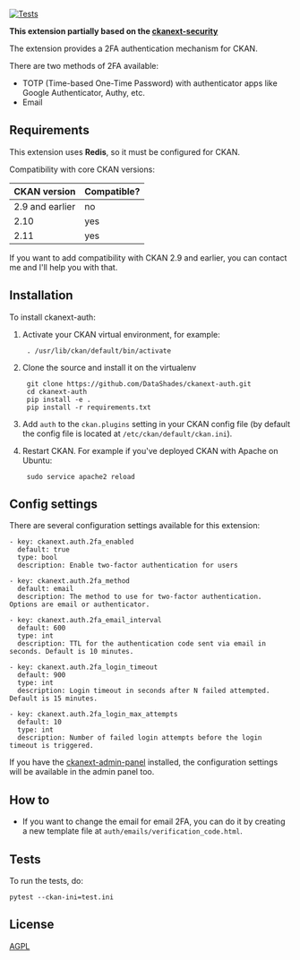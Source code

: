 [![Tests](https://github.com/DataShades/ckanext-auth/actions/workflows/test.yml/badge.svg)](https://github.com/DataShades/ckanext-auth/actions/workflows/test.yml)

__This extension partially based on the [ckanext-security](https://github.com/data-govt-nz/ckanext-security)__

The extension provides a 2FA authentication mechanism for CKAN.

There are two methods of 2FA available:
- TOTP (Time-based One-Time Password) with authenticator apps like Google Authenticator, Authy, etc.
- Email


## Requirements

This extension uses __Redis__, so it must be configured for CKAN.

Compatibility with core CKAN versions:

| CKAN version    | Compatible?   |
| --------------- | ------------- |
| 2.9 and earlier | no            |
| 2.10            | yes           |
| 2.11            | yes           |

If you want to add compatibility with CKAN 2.9 and earlier, you can contact me
and I'll help you with that.

## Installation

To install ckanext-auth:

1. Activate your CKAN virtual environment, for example:

        . /usr/lib/ckan/default/bin/activate

2. Clone the source and install it on the virtualenv

        git clone https://github.com/DataShades/ckanext-auth.git
        cd ckanext-auth
        pip install -e .
        pip install -r requirements.txt

3. Add `auth` to the `ckan.plugins` setting in your CKAN
   config file (by default the config file is located at
   `/etc/ckan/default/ckan.ini`).

4. Restart CKAN. For example if you've deployed CKAN with Apache on Ubuntu:

        sudo service apache2 reload


## Config settings

There are several configuration settings available for this extension:

    - key: ckanext.auth.2fa_enabled
      default: true
      type: bool
      description: Enable two-factor authentication for users

    - key: ckanext.auth.2fa_method
      default: email
      description: The method to use for two-factor authentication. Options are email or authenticator.

    - key: ckanext.auth.2fa_email_interval
      default: 600
      type: int
      description: TTL for the authentication code sent via email in seconds. Default is 10 minutes.

    - key: ckanext.auth.2fa_login_timeout
      default: 900
      type: int
      description: Login timeout in seconds after N failed attempted. Default is 15 minutes.

    - key: ckanext.auth.2fa_login_max_attempts
      default: 10
      type: int
      description: Number of failed login attempts before the login timeout is triggered.

If you have the [ckanext-admin-panel](https://github.com/DataShades/ckanext-admin-panel) installed, the configuration settings will be available in the admin panel too.

## How to

- If you want to change the email for email 2FA, you can do it by creating a new template file at `auth/emails/verification_code.html`.

## Tests

To run the tests, do:

    pytest --ckan-ini=test.ini


## License

[AGPL](https://www.gnu.org/licenses/agpl-3.0.en.html)
